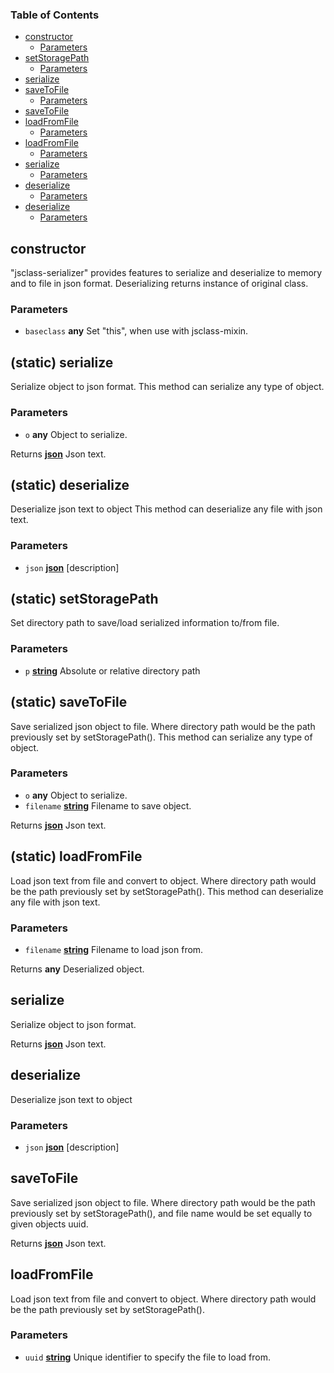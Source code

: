 <!-- Generated by documentation.js. Update this documentation by updating the source code. -->

### Table of Contents

-   [constructor][1]
    -   [Parameters][2]
-   [setStoragePath][3]
    -   [Parameters][4]
-   [serialize][5]
-   [saveToFile][6]
    -   [Parameters][7]
-   [saveToFile][8]
-   [loadFromFile][9]
    -   [Parameters][10]
-   [loadFromFile][11]
    -   [Parameters][12]
-   [serialize][13]
    -   [Parameters][14]
-   [deserialize][15]
    -   [Parameters][16]
-   [deserialize][17]
    -   [Parameters][18]

## constructor

"jsclass-serializer" provides features to serialize and deserialize to memory
and to file in json format.  Deserializing returns instance of original class.

### Parameters

-   `baseclass` **any** Set "this", when use with jsclass-mixin.

## (static) serialize

Serialize object to json format.
This method can serialize any type of object.

### Parameters

-   `o` **any** Object to serialize.

Returns **[json][20]** Json text.

## (static) deserialize

Deserialize json text to object
This method can deserialize any file with json text.

### Parameters

-   `json` **[json][20]** [description]

## (static) setStoragePath

Set directory path to save/load serialized information to/from file.

### Parameters

-   `p` **[string][19]** Absolute or relative directory path

## (static) saveToFile

Save serialized json object to file.  Where directory path would be the
path previously set by setStoragePath().
This method can serialize any type of object.

### Parameters

-   `o` **any** Object to serialize.
-   `filename` **[string][19]** Filename to save object.

Returns **[json][20]** Json text.

## (static) loadFromFile

Load json text from file and convert to object. Where directory path would
be the path previously set by setStoragePath().
This method can deserialize any file with json text.

### Parameters

-   `filename` **[string][19]** Filename to load json from.

Returns **any** Deserialized object.

## serialize

Serialize object to json format.

Returns **[json][20]** Json text.

## deserialize

Deserialize json text to object

### Parameters

-   `json` **[json][20]** [description]

## saveToFile

Save serialized json object to file.  Where directory path would be the
path previously set by setStoragePath(), and file name would be set equally
to given objects uuid.

Returns **[json][20]** Json text.


## loadFromFile

Load json text from file and convert to object. Where directory path would
be the path previously set by setStoragePath().

### Parameters

-   `uuid` **[string][19]** Unique identifier to specify the file to load from.


[1]: #constructor

[2]: #parameters

[3]: #setstoragepath

[4]: #parameters-1

[5]: #serialize

[6]: #savetofile

[7]: #parameters-2

[8]: #savetofile-1

[9]: #loadfromfile

[10]: #parameters-3

[11]: #loadfromfile-1

[12]: #parameters-4

[13]: #serialize-1

[14]: #parameters-5

[15]: #deserialize

[16]: #parameters-6

[17]: #deserialize-1

[18]: #parameters-7

[19]: https://developer.mozilla.org/docs/Web/JavaScript/Reference/Global_Objects/String

[20]: https://developer.mozilla.org/docs/Web/JavaScript/Reference/Global_Objects/JSON
